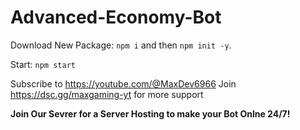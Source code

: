 # Advanced-Economy-Bot

Download New Package: `npm i` and then `npm init -y`.

Start: `npm start`

Subscribe to https://youtube.com/@MaxDev6966
Join https://dsc.gg/maxgaming-yt for more support

**Join Our Sevrer for a Server Hosting to make your Bot Onlne 24/7!**
